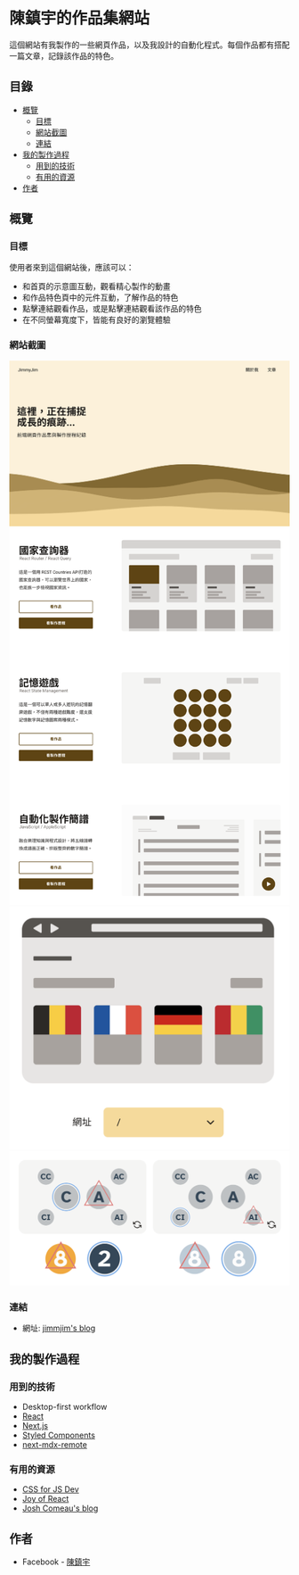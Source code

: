 # 陳鎮宇的作品集網站

這個網站有我製作的一些網頁作品，以及我設計的自動化程式。每個作品都有搭配一篇文章，記錄該作品的特色。

## 目錄

- [概覽](#概覽)
  - [目標](#目標)
  - [網站截圖](#網站截圖)
  - [連結](#連結)
- [我的製作過程](#我的製作過程)
  - [用到的技術](#用到的技術)
  - [有用的資源](#有用的資源)
- [作者](#作者)

## 概覽

### 目標

使用者來到這個網站後，應該可以：

- 和首頁的示意圖互動，觀看精心製作的動畫
- 和作品特色頁中的元件互動，了解作品的特色
- 點擊連結觀看作品，或是點擊連結觀看該作品的特色
- 在不同螢幕寬度下，皆能有良好的瀏覽體驗

### 網站截圖

![首頁](./public/screenshots/index-page-hero-section.png)
![三篇文章](./public/screenshots/index-page-main-section.png)
![國家查詢器的互動式元件](./public/screenshots/rest-api-demo.png)
![記憶遊戲的互動式元件](./public/screenshots/memory-game-demo.png)

### 連結

- 網址: [jimmjim's blog](https://blog-jimmy2130.vercel.app)

## 我的製作過程

### 用到的技術

- Desktop-first workflow
- [React](https://reactjs.org/)
- [Next.js](https://nextjs.org/)
- [Styled Components](https://styled-components.com/)
- [next-mdx-remote](https://github.com/hashicorp/next-mdx-remote)

### 有用的資源

- [CSS for JS Dev](https://css-for-js.dev)
- [Joy of React](https://joyofreact.com)
- [Josh Comeau's blog](https://www.joshwcomeau.com)

## 作者

- Facebook - [陳鎮宇](https://www.facebook.com/jimmy.chen.73700136/)
